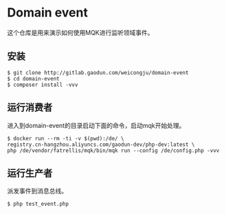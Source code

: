 Domain event
=============

这个仓库是用来演示如何使用MQK进行监听领域事件。

## 安装

```
$ git clone http://gitlab.gaodun.com/weicongju/domain-event
$ cd domain-event
$ composer install -vvv
```

## 运行消费者

进入到domain-event的目录启动下面的命令，启动mqk开始处理。

```
$ docker run --rm -ti -v $(pwd):/de/ \
registry.cn-hangzhou.aliyuncs.com/gaodun-dev/php-dev:latest \
php /de/vendor/fatrellis/mqk/bin/mqk run --config /de/config.php -vvv
```

## 运行生产者

派发事件到消息总线。

```
$ php test_event.php
```
